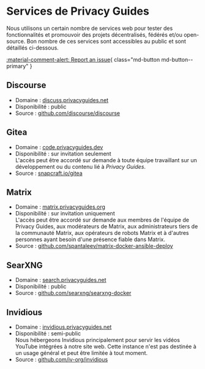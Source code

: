# Services de Privacy Guides

Nous utilisons un certain nombre de services web pour tester des fonctionnalités et promouvoir des projets décentralisés, fédérés et/ou open-source. Bon nombre de ces services sont accessibles au public et sont détaillés ci-dessous.

[:material-comment-alert: Report an issue](https://discuss.privacyguides.net/c/services/2){ class="md-button md-button--primary" }

## Discourse

- Domaine : [discuss.privacyguides.net](https://discuss.privacyguides.net)
- Disponibilité : public
- Source : [github.com/discourse/discourse](https://github.com/discourse/discourse)

## Gitea

- Domaine : [code.privacyguides.dev](https://code.privacyguides.dev)
- Disponibilité : sur invitation seulement  
  L'accès peut être accordé sur demande à toute équipe travaillant sur un développement ou du contenu lié à *Privacy Guides*.
- Source : [snapcraft.io/gitea](https://snapcraft.io/gitea)

## Matrix

- Domaine : [matrix.privacyguides.org](https://matrix.privacyguides.org)
- Disponibilité : sur invitation uniquement  
  L'accès peut être accordé sur demande aux membres de l'équipe de Privacy Guides, aux modérateurs de Matrix, aux administrateurs tiers de la communauté Matrix, aux opérateurs de robots Matrix et à d'autres personnes ayant besoin d'une présence fiable dans Matrix.
- Source : [github.com/spantaleev/matrix-docker-ansible-deploy](https://github.com/spantaleev/matrix-docker-ansible-deploy)

## SearXNG

- Domaine : [search.privacyguides.net](https://search.privacyguides.net)
- Disponibilité : public
- Source : [github.com/searxng/searxng-docker](https://github.com/searxng/searxng-docker)

## Invidious

- Domaine : [invidious.privacyguides.net](https://invidious.privacyguides.net)
- Disponibilité : semi-public  
  Nous hébergeons Invidious principalement pour servir les vidéos YouTube intégrées à notre site web. Cette instance n'est pas destinée à un usage général et peut être limitée à tout moment.
- Source : [github.com/iv-org/invidious](https://github.com/iv-org/invidious)
